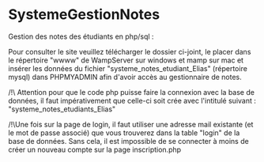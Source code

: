 # SystemeGestionNotes
 Gestion des notes des étudiants en php/sql :
 
 Pour consulter le site veuillez télécharger le dossier ci-joint, 
 le placer dans le répertoire "wwww" de WampServer sur windows et mamp sur mac
 et insérer les données du fichier "systeme_notes_etudiant_Elias" (répertoire mysql) dans PHPMYADMIN afin d'avoir accès au gestionnaire de notes.
 
/!\ Attention pour que le code php puisse faire la connexion avec la base de données, il faut impérativement que celle-ci soit crée avec l'intitulé suivant : 
 "systeme_notes_etudiants_Elias" 
 
 /!\Une fois sur la page de login, il faut utiliser une adresse mail existante (et le mot de passe associé) que vous trouverez dans la table "login" de la base de données. 
 Sans cela, il est impossible de se connecter à moins de créer un nouveau compte sur la page inscription.php
 
